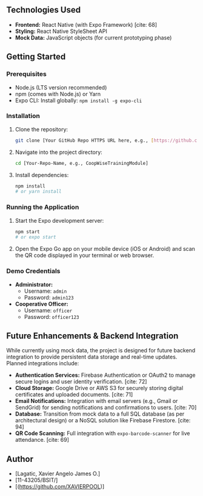 ## Technologies Used
- **Frontend:** React Native (with Expo Framework) [cite: 68]
- **Styling:** React Native StyleSheet API
- **Mock Data:** JavaScript objects (for current prototyping phase)

## Getting Started

### Prerequisites
- Node.js (LTS version recommended)
- npm (comes with Node.js) or Yarn
- Expo CLI: Install globally: `npm install -g expo-cli`

### Installation
1.  Clone the repository:
    ```bash
    git clone [Your GitHub Repo HTTPS URL here, e.g., [https://github.com/your-username/CoopWiseTrainingModule.git](https://github.com/your-username/CoopWiseTrainingModule.git)]
    ```
2.  Navigate into the project directory:
    ```bash
    cd [Your-Repo-Name, e.g., CoopWiseTrainingModule]
    ```
3.  Install dependencies:
    ```bash
    npm install
    # or yarn install
    ```

### Running the Application
1.  Start the Expo development server:
    ```bash
    npm start
    # or expo start
    ```
2.  Open the Expo Go app on your mobile device (iOS or Android) and scan the QR code displayed in your terminal or web browser.

### Demo Credentials
- **Administrator:**
    - Username: `admin`
    - Password: `admin123`
- **Cooperative Officer:**
    - Username: `officer`
    - Password: `officer123`

## Future Enhancements & Backend Integration
While currently using mock data, the project is designed for future backend integration to provide persistent data storage and real-time updates. Planned integrations include:
- **Authentication Services:** Firebase Authentication or OAuth2 to manage secure logins and user identity verification. [cite: 72]
- **Cloud Storage:** Google Drive or AWS S3 for securely storing digital certificates and uploaded documents. [cite: 71]
- **Email Notifications:** Integration with email servers (e.g., Gmail or SendGrid) for sending notifications and confirmations to users. [cite: 70]
- **Database:** Transition from mock data to a full SQL database (as per architectural design) or a NoSQL solution like Firebase Firestore. [cite: 94]
- **QR Code Scanning:** Full integration with `expo-barcode-scanner` for live attendance. [cite: 69]

## Author
- [Lagatic, Xavier Angelo James O.]
- [11-43205/BSIT/]
- [(https://github.com/XAVIERPOOL)]
